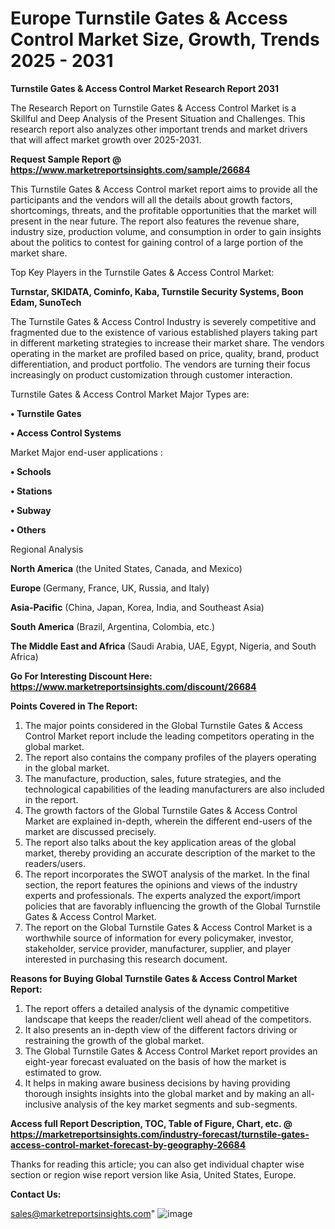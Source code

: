  # Europe Turnstile Gates & Access Control Market Size, Growth, Trends 2025 - 2031

<strong>Turnstile Gates & Access Control Market Research Report 2031</strong>

The Research Report on Turnstile Gates & Access Control Market is a Skillful and Deep Analysis of the Present Situation and Challenges. This research report also analyzes other important trends and market drivers that will affect market growth over 2025-2031.

<strong>Request Sample Report @ <a href=https://www.marketreportsinsights.com/sample/26684>https://www.marketreportsinsights.com/sample/26684</a></strong>

This Turnstile Gates & Access Control market report aims to provide all the participants and the vendors will all the details about growth factors, shortcomings, threats, and the profitable opportunities that the market will present in the near future. The report also features the revenue share, industry size, production volume, and consumption in order to gain insights about the politics to contest for gaining control of a large portion of the market share.

Top Key Players in the Turnstile Gates & Access Control Market:

<strong>Turnstar, SKIDATA, Cominfo, Kaba, Turnstile Security Systems, Boon Edam, SunoTech</strong>

The Turnstile Gates & Access Control Industry is severely competitive and fragmented due to the existence of various established players taking part in different marketing strategies to increase their market share. The vendors operating in the market are profiled based on price, quality, brand, product differentiation, and product portfolio. The vendors are turning their focus increasingly on product customization through customer interaction.

Turnstile Gates & Access Control Market Major Types are:

<strong>• Turnstile Gates

• Access Control Systems</strong>

Market Major end-user applications :

<strong>• Schools

• Stations

• Subway

• Others</strong>

Regional Analysis

</u><strong><b>North America</b></strong> (the United States, Canada, and Mexico)

<strong><b>Europe </b></strong>(Germany, France, UK, Russia, and Italy)

<strong><b>Asia-Pacific</b></strong> (China, Japan, Korea, India, and Southeast Asia)

<strong><b>South America</b></strong> (Brazil, Argentina, Colombia, etc.)

<strong><b>The Middle East and Africa</b></strong> (Saudi Arabia, UAE, Egypt, Nigeria, and South Africa)

<strong>Go For Interesting Discount Here: <a href=https://www.marketreportsinsights.com/discount/26684>https://www.marketreportsinsights.com/discount/26684</a></strong>

<strong>Points Covered in The Report:</strong>
<ol>
  <li>The major points considered in the Global Turnstile Gates & Access Control Market report include the leading competitors operating in the global market.</li>
  <li>The report also contains the company profiles of the players operating in the global market.</li>
  <li>The manufacture, production, sales, future strategies, and the technological capabilities of the leading manufacturers are also included in the report.</li>
  <li>The growth factors of the Global Turnstile Gates & Access Control Market are explained in-depth, wherein the different end-users of the market are discussed precisely.</li>
  <li>The report also talks about the key application areas of the global market, thereby providing an accurate description of the market to the readers/users.</li>
  <li>The report incorporates the SWOT analysis of the market. In the final section, the report features the opinions and views of the industry experts and professionals. The experts analyzed the export/import policies that are favorably influencing the growth of the Global Turnstile Gates & Access Control Market.</li>
  <li>The report on the Global Turnstile Gates & Access Control Market is a worthwhile source of information for every policymaker, investor, stakeholder, service provider, manufacturer, supplier, and player interested in purchasing this research document.</li>
</ol>
<strong>Reasons for Buying Global Turnstile Gates & Access Control Market Report:</strong>

<ol>
  <li>The report offers a detailed analysis of the dynamic competitive landscape that keeps the reader/client well ahead of the competitors.</li>
  <li>It also presents an in-depth view of the different factors driving or restraining the growth of the global market.</li>
  <li>The Global Turnstile Gates & Access Control Market report provides an eight-year forecast evaluated on the basis of how the market is estimated to grow.</li>
  <li>It helps in making aware business decisions by having providing thorough insights insights into the global market and by making an all-inclusive analysis of the key market segments and sub-segments.</li>
</ol>
<strong>Access full Report Description, TOC, Table of Figure, Chart, etc. @ <a href=https://marketreportsinsights.com/industry-forecast/turnstile-gates-access-control-market-forecast-by-geography-26684>https://marketreportsinsights.com/industry-forecast/turnstile-gates-access-control-market-forecast-by-geography-26684</a></strong>


Thanks for reading this article; you can also get individual chapter wise section or region wise report version like Asia, United States, Europe.

<strong>Contact Us:</strong>

sales@marketreportsinsights.com"
![image](https://github.com/user-attachments/assets/8a759840-9c73-43b3-9ab1-b737f6256b47)
